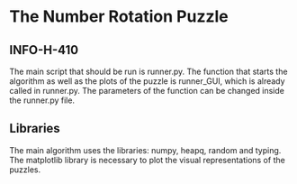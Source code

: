 # The Number Rotation Puzzle
## INFO-H-410

The main script that should be run is runner.py. The function that starts the algorithm as well as the plots of the puzzle is runner_GUI, which is already called in runner.py. The parameters of the function can be changed inside the runner.py file.

## Libraries

The main algorithm uses the libraries: numpy, heapq, random and typing.
The matplotlib library is necessary to plot the visual representations of the puzzles.
